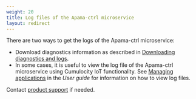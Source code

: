 ```yaml
---
weight: 20
title: Log files of the Apama-ctrl microservice
layout: redirect
---
```


There are two ways to get the logs of the Apama-ctrl microservice:

- Download diagnostics information as described in [Downloading diagnostics and logs](#diagnostics-download).
- In some cases, it is useful to view the log file of the Apama-ctrl microservice using Cumulocity IoT functionality. See [Managing applications](/users-guide/administration/#managing-applications) in the *User guide* for information on how to view log files.

Contact [product support](/about-doc/contacting-support) if needed.



